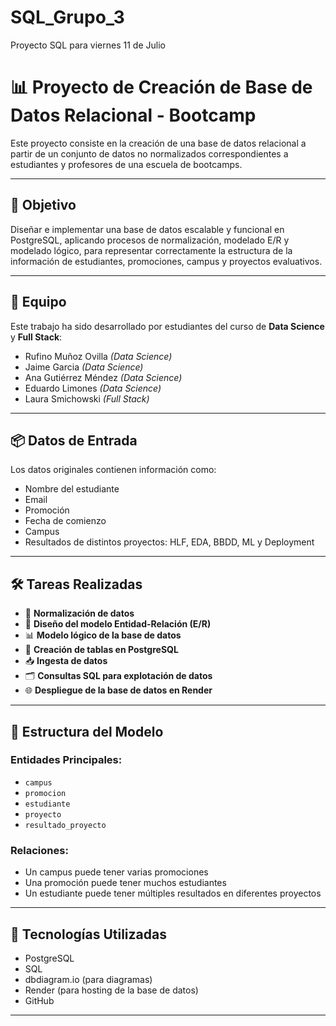 # SQL_Grupo_3
Proyecto SQL  para viernes 11 de Julio

# 📊 Proyecto de Creación de Base de Datos Relacional - Bootcamp

Este proyecto consiste en la creación de una base de datos relacional a partir de un conjunto de datos no normalizados correspondientes a estudiantes y profesores de una escuela de bootcamps.

---

## 🧠 Objetivo

Diseñar e implementar una base de datos escalable y funcional en PostgreSQL, aplicando procesos de normalización, modelado E/R y modelado lógico, para representar correctamente la estructura de la información de estudiantes, promociones, campus y proyectos evaluativos.

---

## 👥 Equipo

Este trabajo ha sido desarrollado por estudiantes del curso de **Data Science** y **Full Stack**:

- Rufino Muñoz Ovilla *(Data Science)*
- Jaime Garcia *(Data Science)*
- Ana Gutiérrez Méndez *(Data Science)*
- Eduardo Limones *(Data Science)*
- Laura Smichowski *(Full Stack)*

---

## 📦 Datos de Entrada

Los datos originales contienen información como:

- Nombre del estudiante
- Email
- Promoción
- Fecha de comienzo
- Campus
- Resultados de distintos proyectos: HLF, EDA, BBDD, ML y Deployment

---

## 🛠 Tareas Realizadas

- 📌 **Normalización de datos**
- 📐 **Diseño del modelo Entidad-Relación (E/R)**
- 📊 **Modelo lógico de la base de datos**
- 🧱 **Creación de tablas en PostgreSQL**
- 📥 **Ingesta de datos**
- 🗂️ **Consultas SQL para explotación de datos**
- 🌐 **Despliegue de la base de datos en Render**

---

## 🧩 Estructura del Modelo

### Entidades Principales:
- `campus`
- `promocion`
- `estudiante`
- `proyecto`
- `resultado_proyecto`

### Relaciones:
- Un campus puede tener varias promociones
- Una promoción puede tener muchos estudiantes
- Un estudiante puede tener múltiples resultados en diferentes proyectos

---

## 🧪 Tecnologías Utilizadas

- PostgreSQL
- SQL
- dbdiagram.io (para diagramas)
- Render (para hosting de la base de datos)
- GitHub

---



